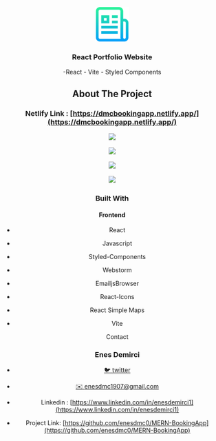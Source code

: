 

<div align="center">
  <a href="https://github.com/github_username/repo_name">
    <img src="images/logo.png" alt="Logo" width="80" height="80">
  </a>
<h3 align="center">React Portfolio Website </h3>



-React - Vite - Styled Components


## About The Project

### Netlify Link :  [https://dmcbookingapp.netlify.app/](https://dmcbookingapp.netlify.app/)



![][img-1]

![][img-2]

![][img-3]

![][img-4]

### Built With

#### Frontend

* React

* Javascript

* Styled-Components

* Webstorm

* EmailjsBrowser

* React-Icons

* React Simple Maps

* Vite

  

  

  

  Contact

  ### Enes Demirci

- [🐦 twitter](https://twitter.com/enesdmc00) 
- [ ✉️ enesdmc1907@gmail.com]()
- Linkedin : [https://www.linkedin.com/in/enesdemirci1](https://www.linkedin.com/in/enesdemirci1)

- Project Link: [https://github.com/enesdmc0/MERN-BookingApp](https://github.com/enesdmc0/MERN-BookingApp)

  

[img-1]: images/img1.png
[img-2]: images/img2.png
[img-3]: images/img3.png
[img-4]: images/img4.png
